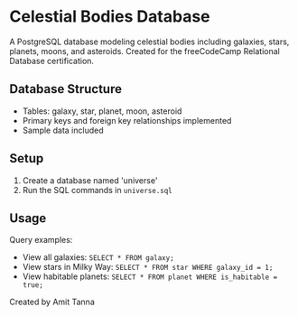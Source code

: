 # Celestial Bodies Database

A PostgreSQL database modeling celestial bodies including galaxies, stars, planets, moons, and asteroids. Created for the freeCodeCamp Relational Database certification.

## Database Structure
- Tables: galaxy, star, planet, moon, asteroid
- Primary keys and foreign key relationships implemented
- Sample data included

## Setup
1. Create a database named 'universe'
2. Run the SQL commands in `universe.sql`

## Usage
Query examples:
- View all galaxies: `SELECT * FROM galaxy;`
- View stars in Milky Way: `SELECT * FROM star WHERE galaxy_id = 1;`
- View habitable planets: `SELECT * FROM planet WHERE is_habitable = true;`

Created by Amit Tanna
